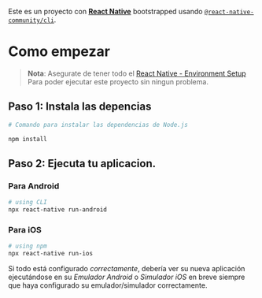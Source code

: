 Este es un proyecto con [**React Native**](https://reactnative.dev) bootstrapped usando [`@react-native-community/cli`](https://github.com/react-native-community/cli).

# Como empezar

>**Nota**: Asegurate de tener todo el [React Native - Environment Setup](https://reactnative.dev/docs/environment-setup) Para poder ejecutar este proyecto sin ningun problema.

## Paso 1: Instala las depencias

```bash
# Comando para instalar las dependencias de Node.js

npm install
```

## Paso 2: Ejecuta tu aplicacion.

### Para Android

```bash
# using CLI
npx react-native run-android

```

### Para iOS

```bash
# using npm
npx react-native run-ios
```

Si todo está configurado _correctamente_, debería ver su nueva aplicación ejecutándose en su _Emulador Android_ o _Simulador iOS_ en breve siempre que haya configurado su emulador/simulador correctamente.